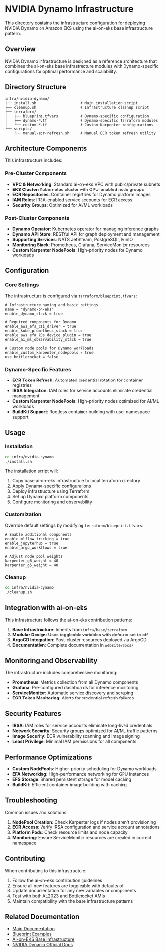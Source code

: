 # NVIDIA Dynamo Infrastructure

This directory contains the infrastructure configuration for deploying NVIDIA Dynamo on Amazon EKS using the ai-on-eks base infrastructure pattern.

## Overview

NVIDIA Dynamo infrastructure is designed as a reference architecture that combines the ai-on-eks base infrastructure modules with Dynamo-specific configurations for optimal performance and scalability.

## Directory Structure

```
infra/nvidia-dynamo/
├── install.sh                    # Main installation script
├── cleanup.sh                    # Infrastructure cleanup script
├── terraform/
│   ├── blueprint.tfvars          # Dynamo-specific configuration
│   ├── dynamo-*.tf               # Dynamo-specific Terraform modules
│   └── custom-*.tf               # Custom Karpenter configurations
└── scripts/
    └── manual-ecr-refresh.sh     # Manual ECR token refresh utility
```

## Architecture Components

This infrastructure includes:

### Pre-Cluster Components
- **VPC & Networking**: Standard ai-on-eks VPC with public/private subnets
- **EKS Cluster**: Kubernetes cluster with GPU-enabled node groups
- **ECR Repositories**: Container registries for Dynamo platform images
- **IAM Roles**: IRSA-enabled service accounts for ECR access
- **Security Groups**: Optimized for AI/ML workloads

### Post-Cluster Components
- **Dynamo Operator**: Kubernetes operator for managing inference graphs
- **Dynamo API Store**: RESTful API for graph deployment and management
- **Supporting Services**: NATS JetStream, PostgreSQL, MinIO
- **Monitoring Stack**: Prometheus, Grafana, ServiceMonitor resources
- **Custom Karpenter NodePools**: High-priority nodes for Dynamo workloads

## Configuration

### Core Settings

The infrastructure is configured via `terraform/blueprint.tfvars`:

```hcl
# Infrastructure naming and basic settings
name = "dynamo-on-eks"
enable_dynamo_stack = true

# Required components for Dynamo
enable_aws_efs_csi_driver = true
enable_kube_prometheus_stack = true
enable_aws_efa_k8s_device_plugin = true
enable_ai_ml_observability_stack = true

# Custom node pools for Dynamo workloads
enable_custom_karpenter_nodepools = true
use_bottlerocket = false
```

### Dynamo-Specific Features

- **ECR Token Refresh**: Automated credential rotation for container registries
- **IRSA Integration**: IAM roles for service accounts eliminate credential management
- **Custom Karpenter NodePools**: High-priority nodes optimized for AI/ML workloads
- **BuildKit Support**: Rootless container building with user namespace support

## Usage

### Installation

```bash
cd infra/nvidia-dynamo
./install.sh
```

The installation script will:
1. Copy base ai-on-eks infrastructure to local terraform directory
2. Apply Dynamo-specific configurations
3. Deploy infrastructure using Terraform
4. Set up Dynamo platform components
5. Configure monitoring and observability

### Customization

Override default settings by modifying `terraform/blueprint.tfvars`:

```hcl
# Enable additional components
enable_mlflow_tracking = true
enable_jupyterhub = true
enable_argo_workflows = true

# Adjust node pool weights
karpenter_g6_weight = 40
karpenter_g5_weight = 40
```

### Cleanup

```bash
cd infra/nvidia-dynamo
./cleanup.sh
```

## Integration with ai-on-eks

This infrastructure follows the ai-on-eks contribution patterns:

1. **Base Infrastructure**: Inherits from `infra/base/terraform`
2. **Modular Design**: Uses toggleable variables with defaults set to off
3. **ArgoCD Integration**: Post-cluster resources deployed via ArgoCD
4. **Documentation**: Complete documentation in `website/docs/`

## Monitoring and Observability

The infrastructure includes comprehensive monitoring:

- **Prometheus**: Metrics collection from all Dynamo components
- **Grafana**: Pre-configured dashboards for inference monitoring
- **ServiceMonitor**: Automatic service discovery and scraping
- **ECR Token Monitoring**: Alerts for credential refresh failures

## Security Features

- **IRSA**: IAM roles for service accounts eliminate long-lived credentials
- **Network Security**: Security groups optimized for AI/ML traffic patterns
- **Image Security**: ECR vulnerability scanning and image signing
- **Least Privilege**: Minimal IAM permissions for all components

## Performance Optimizations

- **Custom NodePools**: Higher-priority scheduling for Dynamo workloads
- **EFA Networking**: High-performance networking for GPU instances
- **EFS Storage**: Shared persistent storage for model caching
- **BuildKit**: Efficient container image building with caching

## Troubleshooting

Common issues and solutions:

1. **NodePool Creation**: Check Karpenter logs if nodes aren't provisioning
2. **ECR Access**: Verify IRSA configuration and service account annotations
3. **Platform Pods**: Check resource limits and node capacity
4. **Monitoring**: Ensure ServiceMonitor resources are created in correct namespace

## Contributing

When contributing to this infrastructure:

1. Follow the ai-on-eks contribution guidelines
2. Ensure all new features are toggleable with defaults off
3. Update documentation for any new variables or components
4. Test with both AL2023 and Bottlerocket AMIs
5. Maintain compatibility with the base infrastructure patterns

## Related Documentation

- [Main Documentation](../../website/docs/blueprints/inference/GPUs/nvidia-dynamo.md)
- [Blueprint Examples](../../blueprints/inference/nvidia-dynamo/)
- [AI-on-EKS Base Infrastructure](../base/terraform/)
- [NVIDIA Dynamo Official Docs](https://docs.nvidia.com/dynamo/)
